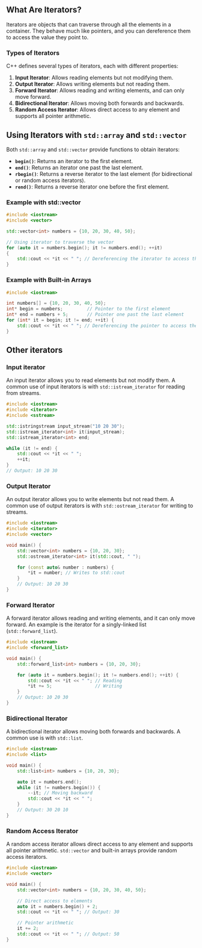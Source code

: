 ## What Are Iterators?

Iterators are objects that can traverse through all the elements in a container. They behave much like pointers, and you can dereference them to access the value they point to.
### Types of Iterators

C++ defines several types of iterators, each with different properties:

1. **Input Iterator**: Allows reading elements but not modifying them.
2. **Output Iterator**: Allows writing elements but not reading them.
3. **Forward Iterator**: Allows reading and writing elements, and can only move forward.
4. **Bidirectional Iterator**: Allows moving both forwards and backwards.
5. **Random Access Iterator**: Allows direct access to any element and supports all pointer arithmetic.
## Using Iterators with `std::array` and `std::vector`

Both `std::array` and `std::vector` provide functions to obtain iterators:

- **`begin()`**: Returns an iterator to the first element.
- **`end()`**: Returns an iterator one past the last element.
- **`rbegin()`**: Returns a reverse iterator to the last element (for bidirectional or random access iterators).
- **`rend()`**: Returns a reverse iterator one before the first element.
### Example with std::vector

```c++
#include <iostream>
#include <vector>

std::vector<int> numbers = {10, 20, 30, 40, 50};

// Using iterator to traverse the vector
for (auto it = numbers.begin(); it != numbers.end(); ++it) 
{
    std::cout << *it << " "; // Dereferencing the iterator to access the value
}
```
### Example with Built-in Arrays

```c++
#include <iostream>

int numbers[] = {10, 20, 30, 40, 50};
int* begin = numbers;         // Pointer to the first element
int* end = numbers + 5;       // Pointer one past the last element
for (int* it = begin; it != end; ++it) {
    std::cout << *it << " "; // Dereferencing the pointer to access the value
}
```
## Other iterators

### Input iterator

An input iterator allows you to read elements but not modify them. A common use of input iterators is with `std::istream_iterator` for reading from streams.

```c++
#include <iostream>
#include <iterator>
#include <sstream>

std::istringstream input_stream("10 20 30");
std::istream_iterator<int> it(input_stream);
std::istream_iterator<int> end;

while (it != end) {
    std::cout << *it << " ";
    ++it;
}
// Output: 10 20 30
```
### Output Iterator

An output iterator allows you to write elements but not read them. A common use of output iterators is with `std::ostream_iterator` for writing to streams.

```c++
#include <iostream>
#include <iterator>
#include <vector>

void main() {
    std::vector<int> numbers = {10, 20, 30};
    std::ostream_iterator<int> it(std::cout, " ");

    for (const auto& number : numbers) {
        *it = number; // Writes to std::cout
    }
    // Output: 10 20 30
}
```
### Forward Iterator

A forward iterator allows reading and writing elements, and it can only move forward. An example is the iterator for a singly-linked list (`std::forward_list`).

```c++
#include <iostream>
#include <forward_list>

void main() {
    std::forward_list<int> numbers = {10, 20, 30};

    for (auto it = numbers.begin(); it != numbers.end(); ++it) {
        std::cout << *it << " "; // Reading
        *it += 5;                // Writing
    }
    // Output: 10 20 30
}
```
### Bidirectional Iterator

A bidirectional iterator allows moving both forwards and backwards. A common use is with `std::list`.

```c++
#include <iostream>
#include <list>

void main() {
    std::list<int> numbers = {10, 20, 30};

    auto it = numbers.end();
    while (it != numbers.begin()) {
        --it; // Moving backward
        std::cout << *it << " ";
    }
    // Output: 30 20 10
}
```
### Random Access Iterator

A random access iterator allows direct access to any element and supports all pointer arithmetic. `std::vector` and built-in arrays provide random access iterators.

```c++
#include <iostream>
#include <vector>

void main() {
    std::vector<int> numbers = {10, 20, 30, 40, 50};

    // Direct access to elements
    auto it = numbers.begin() + 2;
    std::cout << *it << " "; // Output: 30

    // Pointer arithmetic
    it += 2;
    std::cout << *it << " "; // Output: 50
}
```